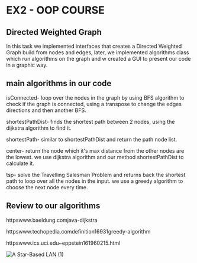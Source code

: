 # EX2 - OOP COURSE


## Directed Weighted Graph

In this task we implemented interfaces that creates a Directed Weighted Graph build from nodes and edges, later, we implemented algorithms class which run algorithms on the graph and w created a GUI to present our code in a graphic way. 



## main algorithms in our code
isConnected- loop over the nodes in the graph by using BFS algorithm
to check if the graph is connected, using a transpose to change the edges directions and then another BFS.

shortestPathDist- finds the shortest path between 2 nodes, using the dijkstra algorithm to find it.

shortestPath- similar to shortestPathDist and return the path node list.

center- return the node which it's max distance from the other nodes are the lowest.
we use dijkstra algorithm and our method shortestPathDist to calculate it.

tsp- solve the Travelling Salesman Problem and returns back the shortest path to loop over all the nodes in the input. we use a greedy algorithm to choose the next node every time.

## Review to our algorithms
httpswww.baeldung.comjava-dijkstra

httpswww.techopedia.comdefinition16931greedy-algorithm

httpswww.ics.uci.edu~eppstein161960215.html


![A Star-Based LAN (1)](https://user-images.githubusercontent.com/74601548/145291110-04014f9f-de8c-43c3-9e6e-ef5ce55aac1d.jpg)

